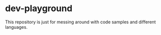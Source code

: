 # dev-playground
This repository is just for messing around with code samples and different languages.
